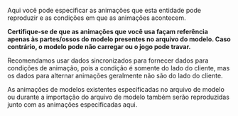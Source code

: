 Aqui você pode especificar as animações que esta entidade pode reproduzir e as condições em que as animações acontecem.

**Certifique-se de que as animações que você usa façam referência apenas às partes/ossos do modelo presentes no arquivo do modelo.
Caso contrário, o modelo pode não carregar ou o jogo pode travar.**

Recomendamos usar dados sincronizados para fornecer dados para condições de animação, pois a condição é somente do lado do cliente, mas os dados para alternar animações geralmente não são do lado do cliente.

As animações de modelos existentes especificadas no arquivo de modelo ou durante a importação do arquivo de modelo também serão
reproduzidas junto com as animações especificadas aqui.